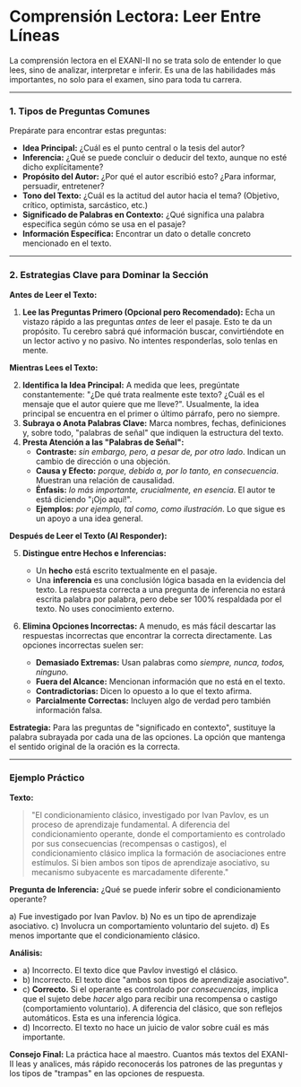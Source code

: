 # Comprensión Lectora: Leer Entre Líneas

La comprensión lectora en el EXANI-II no se trata solo de entender lo que lees, sino de analizar, interpretar e inferir. Es una de las habilidades más importantes, no solo para el examen, sino para toda tu carrera.

---

### 1. Tipos de Preguntas Comunes

Prepárate para encontrar estas preguntas:

-   **Idea Principal:** ¿Cuál es el punto central o la tesis del autor?
-   **Inferencia:** ¿Qué se puede concluir o deducir del texto, aunque no esté dicho explícitamente?
-   **Propósito del Autor:** ¿Por qué el autor escribió esto? ¿Para informar, persuadir, entretener?
-   **Tono del Texto:** ¿Cuál es la actitud del autor hacia el tema? (Objetivo, crítico, optimista, sarcástico, etc.)
-   **Significado de Palabras en Contexto:** ¿Qué significa una palabra específica según cómo se usa en el pasaje?
-   **Información Específica:** Encontrar un dato o detalle concreto mencionado en el texto.

---

### 2. Estrategias Clave para Dominar la Sección

**Antes de Leer el Texto:**

1.  **Lee las Preguntas Primero (Opcional pero Recomendado):** Echa un vistazo rápido a las preguntas *antes* de leer el pasaje. Esto te da un propósito. Tu cerebro sabrá qué información buscar, convirtiéndote en un lector activo y no pasivo. No intentes responderlas, solo tenlas en mente.

**Mientras Lees el Texto:**

2.  **Identifica la Idea Principal:** A medida que lees, pregúntate constantemente: "¿De qué trata realmente este texto? ¿Cuál es el mensaje que el autor quiere que me lleve?". Usualmente, la idea principal se encuentra en el primer o último párrafo, pero no siempre.
3.  **Subraya o Anota Palabras Clave:** Marca nombres, fechas, definiciones y, sobre todo, "palabras de señal" que indiquen la estructura del texto.
4.  **Presta Atención a las "Palabras de Señal":**
    -   **Contraste:** *sin embargo, pero, a pesar de, por otro lado*. Indican un cambio de dirección o una objeción.
    -   **Causa y Efecto:** *porque, debido a, por lo tanto, en consecuencia*. Muestran una relación de causalidad.
    -   **Énfasis:** *lo más importante, crucialmente, en esencia*. El autor te está diciendo "¡Ojo aquí!".
    -   **Ejemplos:** *por ejemplo, tal como, como ilustración*. Lo que sigue es un apoyo a una idea general.

**Después de Leer el Texto (Al Responder):**

5.  **Distingue entre Hechos e Inferencias:**
    -   Un **hecho** está escrito textualmente en el pasaje.
    -   Una **inferencia** es una conclusión lógica basada en la evidencia del texto. La respuesta correcta a una pregunta de inferencia no estará escrita palabra por palabra, pero debe ser 100% respaldada por el texto. No uses conocimiento externo.

6.  **Elimina Opciones Incorrectas:** A menudo, es más fácil descartar las respuestas incorrectas que encontrar la correcta directamente. Las opciones incorrectas suelen ser:
    -   **Demasiado Extremas:** Usan palabras como *siempre, nunca, todos, ninguno*.
    -   **Fuera del Alcance:** Mencionan información que no está en el texto.
    -   **Contradictorias:** Dicen lo opuesto a lo que el texto afirma.
    -   **Parcialmente Correctas:** Incluyen algo de verdad pero también información falsa.

**Estrategia:** Para las preguntas de "significado en contexto", sustituye la palabra subrayada por cada una de las opciones. La opción que mantenga el sentido original de la oración es la correcta.

---

### Ejemplo Práctico

**Texto:**
> "El condicionamiento clásico, investigado por Ivan Pavlov, es un proceso de aprendizaje fundamental. A diferencia del condicionamiento operante, donde el comportamiento es controlado por sus consecuencias (recompensas o castigos), el condicionamiento clásico implica la formación de asociaciones entre estímulos. Si bien ambos son tipos de aprendizaje asociativo, su mecanismo subyacente es marcadamente diferente."

**Pregunta de Inferencia:** ¿Qué se puede inferir sobre el condicionamiento operante?

a)  Fue investigado por Ivan Pavlov.
b)  No es un tipo de aprendizaje asociativo.
c)  Involucra un comportamiento voluntario del sujeto.
d)  Es menos importante que el condicionamiento clásico.

**Análisis:**
-   a) Incorrecto. El texto dice que Pavlov investigó el clásico.
-   b) Incorrecto. El texto dice "ambos son tipos de aprendizaje asociativo".
-   c) **Correcto.** Si el operante es controlado por *consecuencias*, implica que el sujeto debe *hacer* algo para recibir una recompensa o castigo (comportamiento voluntario). A diferencia del clásico, que son reflejos automáticos. Esta es una inferencia lógica.
-   d) Incorrecto. El texto no hace un juicio de valor sobre cuál es más importante.

**Consejo Final:** La práctica hace al maestro. Cuantos más textos del EXANI-II leas y analices, más rápido reconocerás los patrones de las preguntas y los tipos de "trampas" en las opciones de respuesta.
